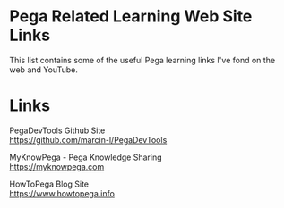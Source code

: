 # Pega Related Learning Web Site Links 
This list contains some of the useful Pega learning links I've fond on the web and YouTube.

# Links
PegaDevTools Github Site\
https://github.com/marcin-l/PegaDevTools

MyKnowPega - Pega Knowledge Sharing\
https://myknowpega.com

HowToPega Blog Site\
https://www.howtopega.info


